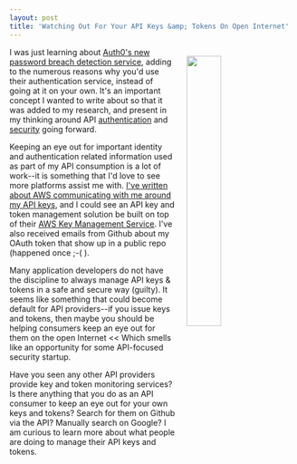 ```yaml
---
layout: post
title: 'Watching Out For Your API Keys &amp; Tokens On Open Internet'
---
```

<p><img style="padding: 15px;" src="https://s3.amazonaws.com/kinlane-productions/bw-icons/bw-keys-servers.png" alt="" width="35%" align="right" /></p>
<p>I was just learning about <a href="https://auth0.com/blog/announcing-password-breach-detection/">Auth0's new password breach detection service</a>, adding to the numerous reasons why you'd use their authentication service, instead of going at it on your own. It's an important concept I wanted to write about so that it was added to my research, and present in my thinking around API <a href="http://authentication.apievangelist.com">authentication</a> and <a href="http://security.apievangelist.com/">security</a> going forward.</p>
<p>Keeping an eye out for important identity and authentication related information used as part of my API consumption is a lot of work--it is something that I'd love to see more platforms assist me with. <a href="http://apievangelist.com/2015/07/07/time-to-remove-or-rotate-your-api-access-keys/">I've written about AWS communicating with me around my API keys</a>, and I could see an API key and token management solution be built on top of their&nbsp;<a href="https://aws.amazon.com/documentation/kms/">AWS Key Management Service</a>. I've also received emails from Github about my OAuth token that show up in a public repo (happened once ;-( ).</p>
<p>Many application developers do not have the discipline to always manage API keys &amp; tokens in a safe and secure way (guilty). It seems like something that could become default for API providers--if you issue keys and tokens, then maybe you should be helping consumers keep an eye out for them on the open Internet &lt;&lt; Which smells like an opportunity for some API-focused security startup.&nbsp;</p>
<p>Have you seen any other API providers provide key and token monitoring services? Is there anything that you do as an API consumer to keep an eye out for your own keys and tokens? Search for them on Github via the API? Manually search on Google? I am curious to learn more about what people are doing to manage their API keys and tokens.</p>